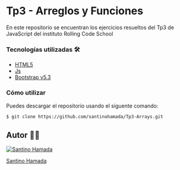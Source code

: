 # Tp3 - Arreglos y Funciones

 En este repositorio se encuentran los ejercicios resueltos del Tp3 de JavaScript del instituto Rolling Code School


### Tecnologías utilizadas 🛠️
- [HTML5](https://developer.mozilla.org/es/docs/Web/HTML)
- [Js](https://developer.mozilla.org/es/docs/Web/JavaScript)
- [Bootstrap v5.3](https://getbootstrap.com/)

### Cómo utilizar

Puedes descargar el repositorio usando el siguente comando:

```sh
$ git clone https://github.com/santinohamada/Tp3-Arrays.git
```

## Autor 🧑‍💻

[![Santino Hamada](https://avatars.githubusercontent.com/u/122135338?v=4)](https://github.com/santinohamada) 

[Santino Hamada](https://github.com/santinohamada)  